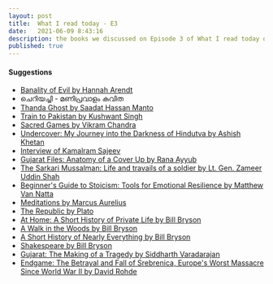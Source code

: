 ```yaml
---
layout: post
title:  What I read today - E3
date:   2021-06-09 8:43:16
description: the books we discussed on Episode 3 of What I read today on Clubhouse
published: true
---
```


#### Suggestions
<ul>
    <li><a href="https://www.brainpickings.org/2017/02/07/hannah-arendt-the-banality-of-evil/" target="blank">Banality of Evil by Hannah Arendt</a></li>
    <li>ചെറിയച്ചി - മണിപ്രവാളം കവിത </li>
    <li><a href="https://amzn.to/3pAmfOz" target="blank">Thanda Ghost by Saadat Hassan Manto</a></li>
    <li><a href="https://amzn.to/3w4H6fc" target="blank">Train to Pakistan by Kushwant Singh</a></li>
    <li><a href="https://amzn.to/3v7Wgz4" target="blank">Sacred Games by Vikram Chandra</a></li>
    <li><a href="https://amzn.to/3cNqYY7" target="blank">Undercover: My Journey into the Darkness of Hindutva by Ashish Khetan</a></li>
    <li><a href="https://www.youtube.com/watch?v=RQftsHTfBcc" target="blank">Interview of Kamalram Sajeev</a></li>
    <li><a href="https://amzn.to/3g7HofH" target="blank">Gujarat Files: Anatomy of a Cover Up by Rana Ayyub</a></li>
    <li><a href="https://www.amazon.in/Sarkari-Mussalman-travails-soldier-educationist/dp/932200830X/ref=sr_1_1?crid=22AWPNEDNTQQN&dchild=1&keywords=sarkari+mussalman&qid=1623258019&s=books&sprefix=sarkari+mu%2Cstripbooks%2C431&sr=1-1" target="blank">The Sarkari Mussalman: Life and travails of a soldier by Lt. Gen. Zameer Uddin Shah</a></li>
    <li><a href="https://amzn.to/3vb8LK6" target="blank">Beginner's Guide to Stoicism: Tools for Emotional Resilience by Matthew Van Natta</a></li>
    <li><a href="https://amzn.to/2Td6cdt" target="blank">Meditations by Marcus Aurelius</a></li>
    <li><a href="https://www.amazon.in/Republic-Plato/dp/8129129434/ref=sr_1_1_sspa?dchild=1&keywords=the+republic&qid=1623258354&sr=8-1-spons&psc=1&spLa=ZW5jcnlwdGVkUXVhbGlmaWVyPUFUTlA3TlFaVDZZWTcmZW5jcnlwdGVkSWQ9QTA0NjQ5OTQxUzlNWEdUUlJYMjhBJmVuY3J5cHRlZEFkSWQ9QTAzODg2NDFFS1U5OEdKTDc0QlUmd2lkZ2V0TmFtZT1zcF9hdGYmYWN0aW9uPWNsaWNrUmVkaXJlY3QmZG9Ob3RMb2dDbGljaz10cnVl4" target="blank">The Republic by Plato</a></li>
    <li><a href="https://amzn.to/2SnJ23J" target="blank">At Home: A Short History of Private Life by Bill Bryson</a></li>
    <li><a href="https://amzn.to/2RCMRBQ" target="blank">A Walk in the Woods by Bill Bryson</a></li>
    <li><a href="https://amzn.to/3cwxCSd" target="blank">A Short History of Nearly Everything by Bill Bryson</a></li>
    <li><a href="https://amzn.to/3waAegv" target="blank">Shakespeare by Bill Bryson</a></li>
    <li><a href="https://amzn.to/3wcBm35" target="blank">Gujarat: The Making of a Tragedy by Siddharth Varadarajan</a></li>
    <li><a href="https://amzn.to/3cx1XAd" target="blank">Endgame: The Betrayal and Fall of Srebrenica, Europe's Worst Massacre Since World War II by David Rohde</a></li>
</ul>


